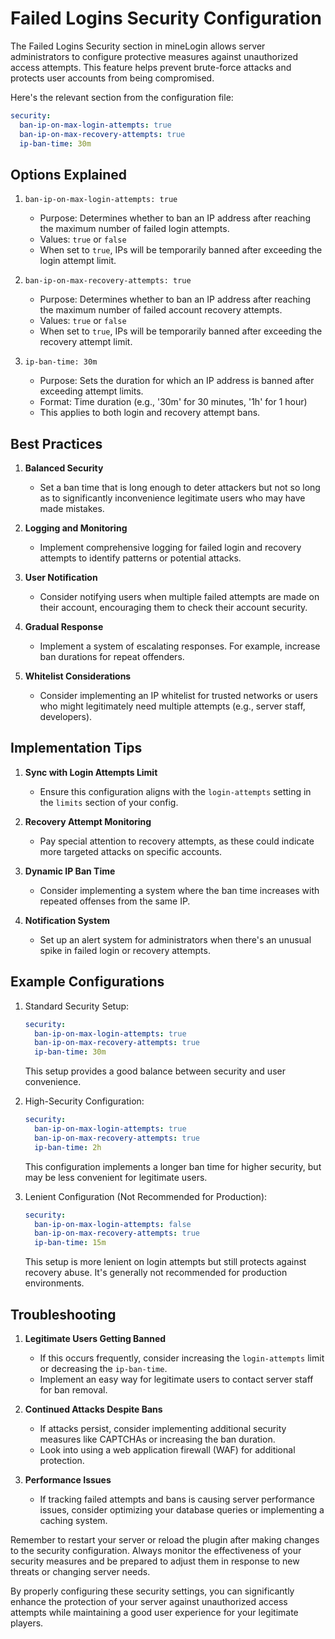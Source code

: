 # Failed Logins Security Configuration

The Failed Logins Security section in mineLogin allows server administrators to configure protective measures against unauthorized access attempts. This feature helps prevent brute-force attacks and protects user accounts from being compromised.

Here's the relevant section from the configuration file:

```yaml
security:
  ban-ip-on-max-login-attempts: true
  ban-ip-on-max-recovery-attempts: true
  ip-ban-time: 30m
```

## Options Explained

1. `ban-ip-on-max-login-attempts: true`
    - Purpose: Determines whether to ban an IP address after reaching the maximum number of failed login attempts.
    - Values: `true` or `false`
    - When set to `true`, IPs will be temporarily banned after exceeding the login attempt limit.

2. `ban-ip-on-max-recovery-attempts: true`
    - Purpose: Determines whether to ban an IP address after reaching the maximum number of failed account recovery attempts.
    - Values: `true` or `false`
    - When set to `true`, IPs will be temporarily banned after exceeding the recovery attempt limit.

3. `ip-ban-time: 30m`
    - Purpose: Sets the duration for which an IP address is banned after exceeding attempt limits.
    - Format: Time duration (e.g., '30m' for 30 minutes, '1h' for 1 hour)
    - This applies to both login and recovery attempt bans.

## Best Practices

1. **Balanced Security**
    - Set a ban time that is long enough to deter attackers but not so long as to significantly inconvenience legitimate users who may have made mistakes.

2. **Logging and Monitoring**
    - Implement comprehensive logging for failed login and recovery attempts to identify patterns or potential attacks.

3. **User Notification**
    - Consider notifying users when multiple failed attempts are made on their account, encouraging them to check their account security.

4. **Gradual Response**
    - Implement a system of escalating responses. For example, increase ban durations for repeat offenders.

5. **Whitelist Considerations**
    - Consider implementing an IP whitelist for trusted networks or users who might legitimately need multiple attempts (e.g., server staff, developers).

## Implementation Tips

1. **Sync with Login Attempts Limit**
    - Ensure this configuration aligns with the `login-attempts` setting in the `limits` section of your config.

2. **Recovery Attempt Monitoring**
    - Pay special attention to recovery attempts, as these could indicate more targeted attacks on specific accounts.

3. **Dynamic IP Ban Time**
    - Consider implementing a system where the ban time increases with repeated offenses from the same IP.

4. **Notification System**
    - Set up an alert system for administrators when there's an unusual spike in failed login or recovery attempts.

## Example Configurations

1. Standard Security Setup:
   ```yaml
   security:
     ban-ip-on-max-login-attempts: true
     ban-ip-on-max-recovery-attempts: true
     ip-ban-time: 30m
   ```
   This setup provides a good balance between security and user convenience.

2. High-Security Configuration:
   ```yaml
   security:
     ban-ip-on-max-login-attempts: true
     ban-ip-on-max-recovery-attempts: true
     ip-ban-time: 2h
   ```
   This configuration implements a longer ban time for higher security, but may be less convenient for legitimate users.

3. Lenient Configuration (Not Recommended for Production):
   ```yaml
   security:
     ban-ip-on-max-login-attempts: false
     ban-ip-on-max-recovery-attempts: true
     ip-ban-time: 15m
   ```
   This setup is more lenient on login attempts but still protects against recovery abuse. It's generally not recommended for production environments.

## Troubleshooting

1. **Legitimate Users Getting Banned**
    - If this occurs frequently, consider increasing the `login-attempts` limit or decreasing the `ip-ban-time`.
    - Implement an easy way for legitimate users to contact server staff for ban removal.

2. **Continued Attacks Despite Bans**
    - If attacks persist, consider implementing additional security measures like CAPTCHAs or increasing the ban duration.
    - Look into using a web application firewall (WAF) for additional protection.

3. **Performance Issues**
    - If tracking failed attempts and bans is causing server performance issues, consider optimizing your database queries or implementing a caching system.

Remember to restart your server or reload the plugin after making changes to the security configuration. Always monitor the effectiveness of your security measures and be prepared to adjust them in response to new threats or changing server needs.

By properly configuring these security settings, you can significantly enhance the protection of your server against unauthorized access attempts while maintaining a good user experience for your legitimate players.
